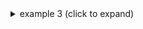 <details><summary>example 3 (click to expand)</summary>
  
  ```text
  weee
    weee
  weee
  ```
  
  `note the newlines and indents - and the \ was added in front of ``` to escape the code-section (remove it for actual use)`
</details>
